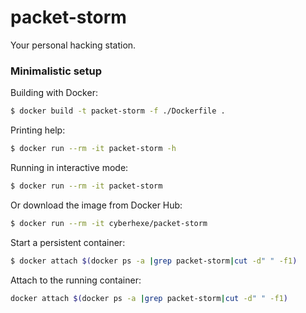 # packet-storm

Your personal hacking station.


### Minimalistic setup

Building with Docker:
```bash
$ docker build -t packet-storm -f ./Dockerfile .
```

Printing help:
```bash
$ docker run --rm -it packet-storm -h
```

Running in interactive mode:
```bash
$ docker run --rm -it packet-storm
```

Or download the image from Docker Hub:
```bash
$ docker run --rm -it cyberhexe/packet-storm
```

Start a persistent container:
```bash
$ docker attach $(docker ps -a |grep packet-storm|cut -d" " -f1)
```

Attach to the running container:
```bash
docker attach $(docker ps -a |grep packet-storm|cut -d" " -f1)
```